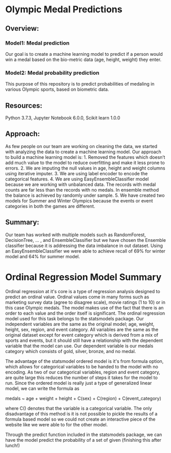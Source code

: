 # Olympic Medal Predictions

## Overview:
### Model1: Medal prediction
Our goal is to create a machine learning model to predict if a person would win a medal based on the bio-metric data  (age, height, weight) they enter. 

### Model2: Medal probability prediction
This purpose of this repository is to predict probabilities of medaling in various Olympic sports, based on biometric data. 
## Resources: 
Python 3.7.3, Jupyter Notebook 6.0.0, Scikit learn 1.0.0

## Approach:

As few people on our team are working on cleaning the data, we started with analyzing the data to create a machine learning model. Our approach to build a machine learning model is:
	1. Removed the features which doesn’t add much value to the model to reduce overfitting and make it less prone to errors.
	2. We are imputing the null values in age, height and weight columns using iterative imputer.
	3. We are using label encoder to encode the categorical features.
	4. We are using EasyEnsembleClassifier model because we are working with unbalanced data. The records with medal counts are far less than the records with no medals. In ensemble method the balance is achieved by randomly under sample.
	5. We have created two models for Summer and Winter Olympics because the events or event categories in both the games are different.

## Summary:
Our team has worked with multiple models such as RandomForest, DecisionTree, … , and EnsembleClassifier but we have chosen the Ensemble classifier because it is addressing the data imbalance in out dataset.
Using an EasyEnsembleClassifier we were able to achieve recall of 69% for winter model and 64% for summer model.


# Ordinal Regression Model Summary

Ordinal regression at it's core is a type of regression analysis designed to predict an ordinal value. Ordinal values come in many forms such as marketing survey data (agree to disagree scale), movie ratings (1 to 10) or in this case Olympic medals. The model makes use of the fact that there is an order to each value and the order itself is significant. The ordinal regression model used for this task belongs to the statsmodels package. Our independent variables are the same as the original model; age, weight, height, sex, region, and event category. All variables are the same as the original dataset except for event category which is derived from a mix of sports and events, but it should still have a relationship with the dependent variable that the model can use. Our dependent variable is our medals category which consists of gold, silver, bronze, and no medal.

The advantage of the statsmodel ordered model is it's from formula option, which allows for categorical variables to be handed to the model with no encoding. As two of our categorical variables, region and event category, are quite large this reduces the number of steps it takes for the model to run. Since the ordered model is really just a type of generalized linear model, we can write the formula as

medals ~ age + weight + height + C(sex) + C(region) + C(event_category)

where C() denotes that the variable is a categorical variable. The only disadvantage of this method is it is not possible to pickle the results of a formula based model so we could not create an interactive piece of the website like we were able to for the other model.

Through the predict function included in the statsmodels package, we can have the model predict the probability of a set of given (finishing this after lunch!)


